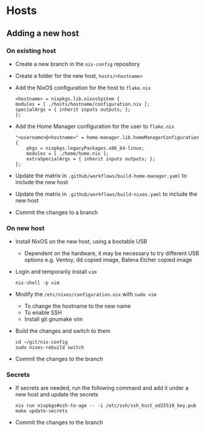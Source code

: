 # Hosts

## Adding a new host

### On existing host

- Create a new branch in the `nix-config` repository
- Create a folder for the new host, `hosts/<hostname>`
- Add the NixOS configuration for the host to `flake.nix`

  ```shell
  <hostname> = nixpkgs.lib.nixosSystem {
  modules = [ ./hosts/hostname/configuration.nix ];
  specialArgs = { inherit inputs outputs; };
  };
  ```

- Add the Home Manager configuration for the user to `flake.nix`

  ```shell
  "<username>@<hostname>" = home-manager.lib.homeManagerConfiguration {
      pkgs = nixpkgs.legacyPackages.x86_64-linux;
      modules = [ ./home/home.nix ];
      extraSpecialArgs = { inherit inputs outputs; };
  };
  ```

- Update the matrix in `.github/workflows/build-home-manager.yaml` to include the new host
- Update the matrix in `.github/workflows/build-nixos.yaml` to include the new host

- Commit the changes to a branch

### On new host

- Install NixOS on the new host, using a bootable USB
  - Dependent on the hardware, it may be necessary to try different USB options e.g. Ventoy, dd copied image, Balena Etcher copied image

- Login and temporarily install `vim`

  ```shell
  nix-shell -p vim
  ```

- Modify the `/etc/nixos/configuration.nix` with `sudo vim`
  - To change the hostname to the new name
  - To enable SSH
  - Install git gnumake vim
- Build the changes and switch to them

  ```shell
  cd ~/git/nix-config
  sudo nixos-rebuild switch
  ```

- Commit the changes to the branch

### Secrets

- If secrets are needed, run the following command and add it under a new host and update the secrets

  ```shell
  nix run nixpkgs#ssh-to-age -- -i /etc/ssh/ssh_host_ed25519_key.pub
  make update-secrets
  ```

- Commit the changes to the branch

